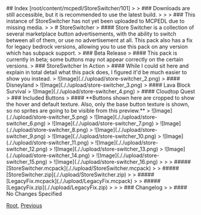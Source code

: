 <head><style>blockquote>* h5 { line-height:0!important } </style></head>
## Index [root/content/mcpedl/StoreSwitcher/101]
> > ### Downloads are still accessible, but it is recommended to use the latest build.
> 
> > ### This instance of StoreSwitcher has not yet been uploaded to MCPEDL due to missing media.
> 
> # StoreSwitcher
> #### Store Switcher is a collection of several marketplace button advertisements, with the ability to switch between all of them, or use no advertisement at all. This pack also has a fix for legacy bedrock versions, allowing you to use this pack on any version which has subpack support.
> ### Beta Release
> #### This pack is currently in beta; some buttons may not appear correctly on the certain versions.
> ### StoreSwitcher In Action
> #### While I could sit here and explain in total detail what this pack does, I figured it'd be much easier to show you instead.
> ![Image](././upload/store-switcher_2.png)
> #### Disneyland
> ![Image](././upload/store-switcher_3.png)
> #### Lava Block Survival
> ![Image](././upload/store-switcher_4.png)
> #### Cloudtop Quest
> ### Included Buttons
> #### **Buttons shown here are cropped to show the hover and default texture. Also, only the base button texture is shown, so no sprites are going to be visible from this preview.**
> ![Image](././upload/store-switcher_5.png)
> ![Image](././upload/store-switcher_6.png)
> ![Image](././upload/store-switcher_7.png)
> ![Image](././upload/store-switcher_8.png)
> ![Image](././upload/store-switcher_9.png)
> ![Image](././upload/store-switcher_10.png)
> ![Image](././upload/store-switcher_11.png)
> ![Image](././upload/store-switcher_12.png)
> ![Image](././upload/store-switcher_13.png)
> ![Image](././upload/store-switcher_14.png)
> ![Image](././upload/store-switcher_15.png)
> ![Image](././upload/store-switcher_16.png)
>
> > ##### [StoreSwitcher.mcpack](././upload/StoreSwitcher.mcpack)
> > ##### [StoreSwitcher.zip](././upload/StoreSwitcher.zip)
> > ##### [LegacyFix.mcpack](././upload/LegacyFix.mcpack)
> > ##### [LegacyFix.zip](././upload/LegacyFix.zip) 
>
> > ### Changelog
> > #### No Changes Specified

[Root](/), [Previous](.././)
